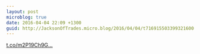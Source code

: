 ```yaml
---
layout: post
microblog: true
date: 2016-04-04 22:09 +1300
guid: http://JacksonOfTrades.micro.blog/2016/04/04/t716915503399321600.html
---
```

[t.co/m2P19Ch9G...](https://t.co/m2P19Ch9Gz)

